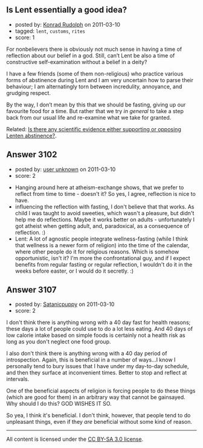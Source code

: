 ## Is Lent essentially a good idea?

- posted by: [Konrad Rudolph](https://stackexchange.com/users/-1/82-konrad-rudolph) on 2011-03-10
- tagged: `lent`, `customs`, `rites`
- score: 1

For nonbelievers there is obviously not much sense in having a time of reflection about our belief in a god. Still, can’t Lent be also a time of constructive self-examination without a belief in a deity?

I have a few friends (some of them non-religious) who practice various forms of abstinence during Lent and I am very uncertain how to parse their behaviour; I am alternatingly torn between incredulity, annoyance, and grudging respect.

By the way, I don’t mean by this that we should be fasting, giving up our favourite food for a time. But rather that we try *in general* to take a step back from our usual life and re-examine what we take for granted.

Related: [Is there any scientific evidence either supporting or opposing Lenten abstinence?](http://atheism.stackexchange.com/q/3082/82).


## Answer 3102

- posted by: [user unknown](https://stackexchange.com/users/-1/992-user-unknown) on 2011-03-10
- score: 2

 * Hanging around here at atheism-exchange shows, that we prefer to reflect from time to time - doesn't it? So yes, I agree, reflection is nice to have. 
 * influencing the reflection with fasting, I don't believe that that works. As child I was taught to avoid sweeties, which wasn't a pleasure, but didn't help me do reflections. Maybe it works better on adults - unfortunately I got atheist when getting adult, and, paradoxical, as a consequence of reflection. :) 
 * Lent: A lot of agnostic people integrate wellness-fasting (while I think that wellness is a newer form of religion) into the time of the calendar, where other people do it for religious reasons. Which is somehow opportunistic, isn't it? I'm more the confrontational guy, and if I expect benefits from regular fasting or regular reflection, I wouldn't do it in the weeks before easter, or I would do it secretly. :) 


## Answer 3107

- posted by: [Satanicpuppy](https://stackexchange.com/users/-1/169-satanicpuppy) on 2011-03-10
- score: 2

I don't think there is anything wrong with a 40 day fast for health reasons; these days a lot of people could use to do a lot less eating. And 40 days of low calorie intake based on simple foods is certainly not a health risk as long as you don't neglect one food group.

I also don't think there is anything wrong with a 40 day period of introspection. Again, this is beneficial in a number of ways...I know I personally tend to bury issues that I have under my day-to-day schedule, and then they surface at inconvenient times. Better to stop and reflect at intervals.

One of the beneficial aspects of religion is forcing people to do these things (which are good for them) in an arbitrary way that cannot be gainsayed. Why should I do this? GOD WISHES IT SO. 

So yea, I think it's beneficial. I don't think, however, that people tend to do unpleasant things, even if they *are* beneficial without some kind of reason.




---

All content is licensed under the [CC BY-SA 3.0 license](https://creativecommons.org/licenses/by-sa/3.0/).
